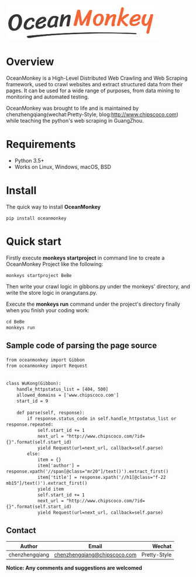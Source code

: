 <img src="https://github.com/chipscoco/OceanMonkey/blob/main/artwork/logo.jpg">
   

Overview
========

OceanMonkey is a High-Level Distributed Web Crawling and Web Scraping framework, used to
crawl websites and extract structured data from their pages. It can be used for
a wide range of purposes, from data mining to monitoring and automated testing.

OceanMonkey was brought to life and is maintained by chenzhengqiang(wechat:Pretty-Style, blog:http://www.chipscoco.com) while teaching the python's web scraping in GuangZhou.

Requirements
============

* Python 3.5+
* Works on Linux, Windows, macOS, BSD

Install
=======

The quick way to install **OceanMonkey**

    pip install oceanmonkey

Quick start
=============
Firstly execute **monkeys startproject** in command line to create a OceanMonkey Project like the following:

    monkeys startproject BeBe
Then write your crawl logic in gibbons.py under the monkeys' directory, and write the store logic in orangutans.py.

Execute the **monkeys run** command under the project's directory finally when you finish your coding work:

    cd BeBe
    monkeys run
    
## Sample code of parsing the page source

```
from oceanmonkey import Gibbon
from oceanmonkey import Request


class WuKong(Gibbon):
    handle_httpstatus_list = [404, 500]
    allowed_domains = ['www.chipscoco.com']
    start_id = 9

    def parse(self, response):
        if response.status_code in self.handle_httpstatus_list or response.repeated:
            self.start_id += 1
            next_url = "http://www.chipscoco.com/?id={}".format(self.start_id)
            yield Request(url=next_url, callback=self.parse)
        else:
            item = {}
            item['author'] = response.xpath('//span[@class="mr20"]/text()').extract_first()
            item['title'] = response.xpath('//h1[@class="f-22 mb15"]/text()').extract_first()
            yield item
            self.start_id += 1
            next_url = "http://www.chipscoco.com/?id={}".format(self.start_id)
            yield Request(url=next_url, callback=self.parse)
```

## Contact

|Author          | Email            | Wechat      |
| ---------------|:----------------:| -----------:|
| chenzhengqiang | chenzhengqiang@chipscoco.com | Pretty-Style |

**Notice:  Any comments and suggestions are welcomed**
